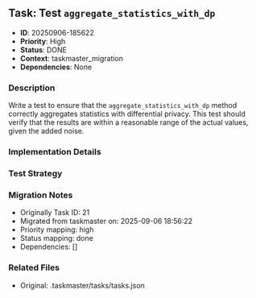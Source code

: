 ## Task: Test `aggregate_statistics_with_dp`
- **ID**: 20250906-185622
- **Priority**: High
- **Status**: DONE
- **Context**: taskmaster_migration
- **Dependencies**: None

### Description
Write a test to ensure that the `aggregate_statistics_with_dp` method correctly aggregates statistics with differential privacy. This test should verify that the results are within a reasonable range of the actual values, given the added noise.

### Implementation Details


### Test Strategy


### Migration Notes
- Originally Task ID: 21
- Migrated from taskmaster on: 2025-09-06 18:56:22
- Priority mapping: high
- Status mapping: done
- Dependencies: []

### Related Files
- Original: .taskmaster/tasks/tasks.json
